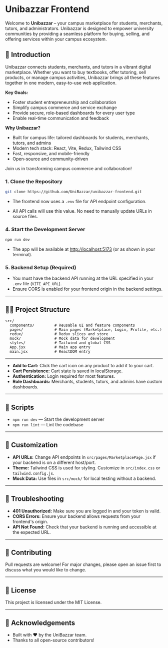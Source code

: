 # Unibazzar Frontend

Welcome to **Unibazzar** – your campus marketplace for students, merchants, tutors, and administrators. Unibazzar is designed to empower university communities by providing a seamless platform for buying, selling, and offering services within your campus ecosystem.

## 🎉 Introduction

Unibazzar connects students, merchants, and tutors in a vibrant digital marketplace. Whether you want to buy textbooks, offer tutoring, sell products, or manage campus activities, Unibazzar brings all these features together in one modern, easy-to-use web application.

**Key Goals:**

- Foster student entrepreneurship and collaboration
- Simplify campus commerce and service exchange
- Provide secure, role-based dashboards for every user type
- Enable real-time communication and feedback

**Why Unibazzar?**

- Built for campus life: tailored dashboards for students, merchants, tutors, and admins
- Modern tech stack: React, Vite, Redux, Tailwind CSS
- Fast, responsive, and mobile-friendly
- Open-source and community-driven

Join us in transforming campus commerce and collaboration!

### 1. Clone the Repository

```bash
git clone https://github.com/UniBazzar/unibazzar-frontend.git
```

- The frontend now uses a `.env` file for API endpoint configuration.

- All API calls will use this value. No need to manually update URLs in source files.

### 4. Start the Development Server

```bash
npm run dev
```

- The app will be available at [http://localhost:5173](http://localhost:5173) (or as shown in your terminal).

### 5. Backend Setup (Required)

- You must have the backend API running at the URL specified in your `.env` file (`VITE_API_URL`).
- Ensure CORS is enabled for your frontend origin in the backend settings.

---

## 🧑‍💻 Project Structure

```
src/
  components/         # Reusable UI and feature components
  pages/              # Main pages (Marketplace, Login, Profile, etc.)
  redux/              # Redux slices and store
  mock/               # Mock data for development
  styles/             # Tailwind and global CSS
  App.jsx             # Main app entry
  main.jsx            # ReactDOM entry
```

---

- **Add to Cart:** Click the cart icon on any product to add it to your cart.
- **Cart Persistence:** Cart state is saved in localStorage.
- **Authentication:** Login required for most features.
- **Role Dashboards:** Merchants, students, tutors, and admins have custom dashboards.

---

## 📝 Scripts

- `npm run dev` — Start the development server
- `npm run lint` — Lint the codebase

---

## 🧩 Customization

- **API URLs:** Change API endpoints in `src/pages/MarketplacePage.jsx` if your backend is on a different host/port.
- **Theme:** Tailwind CSS is used for styling. Customize in `src/index.css` or `tailwind.config.js`.
- **Mock Data:** Use files in `src/mock/` for local testing without a backend.

---

## 🐞 Troubleshooting

- **401 Unauthorized:** Make sure you are logged in and your token is valid.
- **CORS Errors:** Ensure your backend allows requests from your frontend's origin.
- **API Not Found:** Check that your backend is running and accessible at the expected URL.

---

## 🤝 Contributing

Pull requests are welcome! For major changes, please open an issue first to discuss what you would like to change.

---

## 📄 License

This project is licensed under the MIT License.

---

## 🙏 Acknowledgements

- Built with ❤️ by the UniBazzar team.
- Thanks to all open-source contributors!

